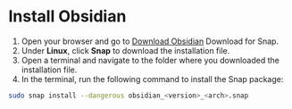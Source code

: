 # Install Obsidian
1. Open your browser and go to [Download Obsidian](https://obsidian.md/download) Download for Snap.  
2. Under **Linux**, click **Snap** to download the installation file.
3. Open a terminal and navigate to the folder where you downloaded the installation file.
4. In the terminal, run the following command to install the Snap package: 

``` bash
sudo snap install --dangerous obsidian_<version>_<arch>.snap
```
